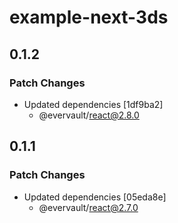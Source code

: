 # example-next-3ds

## 0.1.2

### Patch Changes

- Updated dependencies [1df9ba2]
  - @evervault/react@2.8.0

## 0.1.1

### Patch Changes

- Updated dependencies [05eda8e]
  - @evervault/react@2.7.0
